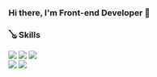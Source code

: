 ### Hi there, I'm Front-end Developer 👋
 
### 🪕 Skills
<span>
<img src="https://img.shields.io/badge/TypeScript-007ACC?style=for-the-badge&logo=typescript&logoColor=white" />
<img src="https://img.shields.io/badge/React-20232A?style=for-the-badge&logo=react&logoColor=61DAFB" />
<img src="https://img.shields.io/badge/next%20js-000000?style=for-the-badge&logo=nextdotjs&logoColor=white" />
 <br />
<img src="https://img.shields.io/badge/styled--components-DB7093?style=for-the-badge&logo=styled-components&logoColor=white" />
<img src="https://img.shields.io/badge/Sass-CC6699?style=for-the-badge&logo=sass&logoColor=white" />
 <br />
<!-- <img src="https://img.shields.io/badge/Jira-0052CC?style=for-the-badge&logo=Jira&logoColor=white" />
<img src="https://img.shields.io/badge/aws-232F3E?style=for-the-badge&logo=Amazon aws&logoColor=white" />
<img src="https://img.shields.io/badge/firebase-ffca28?style=for-the-badge&logo=firebase&logoColor=black" />
<img src="https://img.shields.io/badge/github-181717?style=for-the-badge&logo=github&logoColor=white" /> -->
</span>

<!--
### Results

| 2차 프로젝트 - 마이페이지 [(소스코드 확인)](https://github.com/sangheon-k/41-2nd-BossBaby-front/tree/main/src/pages/Mypage) |
| :---------------------------------------------------------------------------------------------------------------------------------------: |
| <img src="https://user-images.githubusercontent.com/75000708/218014869-c2113f28-d43e-42c8-8bac-37b08e6e1536.gif" alt="main" width="500"/> |
| 2차 프로젝트 - 결제페이지 [(소스코드 확인)](https://github.com/sangheon-k/41-2nd-BossBaby-front/tree/main/src/pages/Payment) |
| <img src="https://user-images.githubusercontent.com/117249829/218239816-88eedc5e-8152-4d24-a278-0191f4d33b06.gif" alt="main" width="500"/> |


### :clipboard: Status
![Anurag's GitHub stats](https://github-readme-stats.vercel.app/api?username=sangheon-k&theme=transparent&show_icons=true)
![Top Langs](https://github-readme-stats.vercel.app/api/top-langs/?username=sangheon-k&layout=compact&theme=transparent)


**sangheon-k/sangheon-k** is a ✨ _special_ ✨ repository because its `README.md` (this file) appears on your GitHub profile.

Here are some ideas to get you started:

- 🔭 I’m currently working on ...
- 🌱 I’m currently learning ...
- 👯 I’m looking to collaborate on ...
- 🤔 I’m looking for help with ...
- 💬 Ask me about ...
- 📫 How to reach me: ...
- 😄 Pronouns: ...
- ⚡ Fun fact: ...
-->
